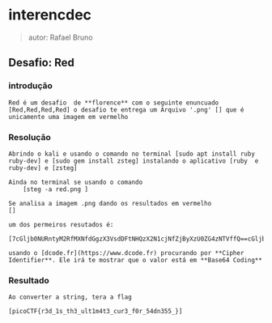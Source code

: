 
# interencdec 

> autor: Rafael Bruno 

## Desafio: Red

### introdução 

    Red é um desafio  de **florence** com o seguinte enuncuado [Red,Red,Red,Red] o desafio te entrega um Arquivo '.png' [] que é unicamente uma imagem em vermelho 

### Resolução 
    
    Abrindo o kali e usando o comando no terminal [sudo apt install ruby ruby-dev] e [sudo gem install zsteg] instalando o aplicativo [ruby  e ruby-dev] e [zsteg]

    Ainda no terminal se usando o comando 
        [steg -a red.png ]

    Se analisa a imagem .png dando os resultados em vermelho 
    []

    um dos permeiros resutados é:

    [7cGljb0NURntyM2RfMXNfdGgzX3VsdDFtNHQzX2N1cjNfZjByXzU0ZG4zNTVffQ==cGljb0NURntyM2RfMXNfdGgzX3VsdDFtNHQzX2N1cjNfZjByXzU0ZG4zNTVffQ==cGljb0NURntyM2RfMXNfdGgzX3VsdDFtNHQzX2N1cjNfZjByXzU0ZG4zNTVffQ==cGljb0NURntyM2RfMXNfdGgzX3VsdDFtNHQzX2N1cjNfZjByXzU0ZG4zNTVffQ]

    usando o [dcode.fr](https://www.dcode.fr) procurando por **Cipher Identifier**. Ele irá te mostrar que o valor está em **Base64 Coding**

### Resultado

    Ao converter a string, tera a flag
     
    [picoCTF{r3d_1s_th3_ult1m4t3_cur3_f0r_54dn355_}]



